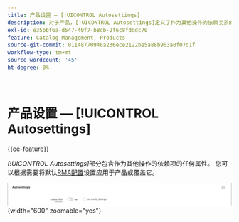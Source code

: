 ```yaml
---
title: 产品设置 — [!UICONTROL Autosettings]
description: 对于产品，[!UICONTROL Autosettings]定义了作为其他操作的依赖关系的属性。
exl-id: e35bbf6a-d547-40f7-b8cb-2f6c8fdddc70
feature: Catalog Management, Products
source-git-commit: 01148770946a236ece2122be5a88b963a0f07d1f
workflow-type: tm+mt
source-wordcount: '45'
ht-degree: 0%

---
```


# 产品设置 — [!UICONTROL Autosettings]

{{ee-feature}}

_[!UICONTROL Autosettings]_&#x200B;部分包含作为其他操作的依赖项的任何属性。 您可以根据需要将默认[RMA配置](../stores-purchase/rma-configure.md)设置应用于产品或覆盖它。

![自动设置](./assets/product-autosettings.png){width="600" zoomable="yes"}
